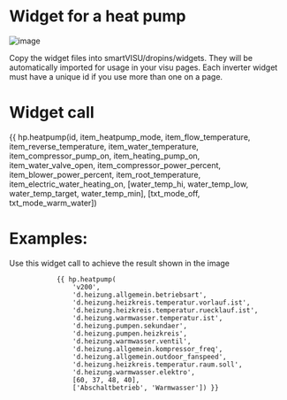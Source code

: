 # Widget for a heat pump

![image](https://github.com/user-attachments/assets/3c751870-88d7-4484-91dd-d45b1323a7df)



Copy the widget files into smartVISU/dropins/widgets. They will be automatically imported for usage in your visu pages. Each inverter widget must have a unique id if you use more than one on a page.

# Widget call
{{ hp.heatpump(id, item_heatpump_mode, item_flow_temperature, item_reverse_temperature, item_water_temperature, item_compressor_pump_on, item_heating_pump_on, item_water_valve_open, item_compressor_power_percent, item_blower_power_percent, item_root_temperature, item_electric_water_heating_on, [water_temp_hi, water_temp_low, water_temp_target, water_temp_min], [txt_mode_off, txt_mode_warm_water])


# Examples: 
Use this widget call to achieve the result shown in the image
```
			{{ hp.heatpump(
				'v200',
				'd.heizung.allgemein.betriebsart',
				'd.heizung.heizkreis.temperatur.vorlauf.ist',
				'd.heizung.heizkreis.temperatur.ruecklauf.ist',
				'd.heizung.warmwasser.temperatur.ist',
				'd.heizung.pumpen.sekundaer',
				'd.heizung.pumpen.heizkreis',
				'd.heizung.warmwasser.ventil',
				'd.heizung.allgemein.kompressor_freq',
				'd.heizung.allgemein.outdoor_fanspeed',
				'd.heizung.heizkreis.temperatur.raum.soll',
				'd.heizung.warmwasser.elektro',
				[60, 37, 48, 40],
				['Abschaltbetrieb', 'Warmwasser']) }}
```

